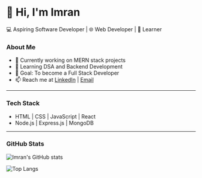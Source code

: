 # 👋 Hi, I'm Imran

💻 Aspiring Software Developer | 🌐 Web Developer | 🚀 Learner  

### About Me
- 🔭 Currently working on MERN stack projects  
- 🌱 Learning DSA and Backend Development  
- 🎯 Goal: To become a Full Stack Developer  
- 📫 Reach me at [LinkedIn](#) | [Email](#)  

---

### Tech Stack
- HTML | CSS | JavaScript | React  
- Node.js | Express.js | MongoDB  

---

### GitHub Stats
![Imran's GitHub stats](https://github-readme-stats.vercel.app/api?username=gscubess&show_icons=true&theme=radical)

![Top Langs](https://github-readme-stats.vercel.app/api/top-langs/?username=gscubess&layout=compact&theme=radical)
